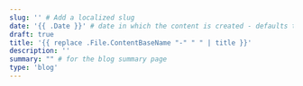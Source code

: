 ```yaml
---
slug: '' # Add a localized slug
date: '{{ .Date }}' # date in which the content is created - defaults to "today"
draft: true
title: '{{ replace .File.ContentBaseName "-" " " | title }}'
description: ''
summary: "" # for the blog summary page
type: 'blog'
---
```

